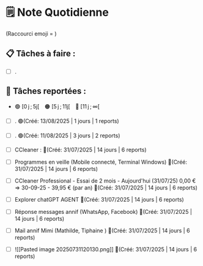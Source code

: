 # 🗒️ Note Quotidienne

(Raccourci emoji = )

## 📋 Tâches à faire :

- [ ] .


## 📌 Tâches reportées :

- 🟢 [0 j ; 5j[ 🟠 [5 j ; 11j[ 🔴 [11 j ; ∞[


- [ ] . 🟢(Créé: 13/08/2025 | 1 jours | 1 reports)
- [ ] . 🟢(Créé: 11/08/2025 | 3 jours | 2 reports)
- [ ] CCleaner : 🔴(Créé: 31/07/2025 | 14 jours | 6 reports)
- [ ] Programmes en veille (Mobile connecté, Terminal Windows) 🔴(Créé: 31/07/2025 | 14 jours | 6 reports)
- [ ] CCleaner Professional - Essai de 2 mois - Aujourd'hui (31/07/25) 0,00 € => 30-09-25 - 39,95 € (par an) 🔴(Créé: 31/07/2025 | 14 jours | 6 reports)
- [ ] Explorer chatGPT AGENT 🔴(Créé: 31/07/2025 | 14 jours | 6 reports)
- [ ] Réponse messages annif (WhatsApp, Facebook) 🔴(Créé: 31/07/2025 | 14 jours | 6 reports)
- [ ] Mail annif Mimi (Mathilde, Tiphaine ) 🔴(Créé: 31/07/2025 | 14 jours | 6 reports)
- [ ] ![[Pasted image 20250731120130.png]] 🔴(Créé: 31/07/2025 | 14 jours | 6 reports)




